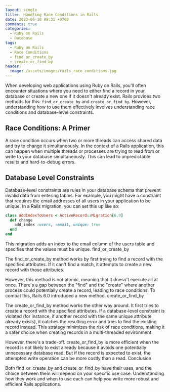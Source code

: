 ```yaml
---
layout: single
title:  Handling Race Conditions in Rails
date: 2023-06-18 09:31 +0700
comments: true
categories:
  - Ruby on Rails
  - Database
tags:
  - Ruby on Rails
  - Race Conditions
  - find_or_create_by
  - create_or_find_by
header:
  image: /assets/images/rails_race_conditions.jpg
---
```


When developing web applications using Ruby on Rails, you'll often encounter situations where you need to either find a record in your database or create a new one if it doesn't already exist. Rails provides two methods for this: `find_or_create_by` and `create_or_find_by`. However, understanding how to use them effectively involves understanding race conditions and database-level constraints.

## Race Conditions: A Primer

A race condition occurs when two or more threads can access shared data and try to change it simultaneously. In the context of a Rails application, this can happen when multiple threads or processes are trying to read from or write to your database simultaneously. This can lead to unpredictable results and hard-to-debug errors.

## Database Level Constraints

Database-level constraints are rules in your database schema that prevent invalid data from entering tables. For example, you might have a constraint that requires the email addresses of all users in your application to be unique. In a Rails migration, you can set this up like so:

```ruby
class AddIndexToUsers < ActiveRecord::Migration[6.0]
  def change
    add_index :users, :email, unique: true
  end
end
```

This migration adds an index to the email column of the users table and specifies that the values must be unique.
find_or_create_by

The find_or_create_by method works by first trying to find a record with the specified attributes. If it can't find a match, it attempts to create a new record with those attributes.

However, this method is not atomic, meaning that it doesn't execute all at once. There's a gap between the "find" and the "create" where another process could potentially create a record, leading to race conditions. To combat this, Rails 6.0 introduced a new method.
create_or_find_by

The create_or_find_by method works the other way around. It first tries to create a record with the specified attributes. If a database-level constraint is violated (for instance, if another record with the same unique attribute already exists), it catches the resulting error and tries to find the existing record instead. This strategy minimizes the risk of race conditions, making it a safer choice when creating records in a multi-threaded environment.

However, there's a trade-off. create_or_find_by is more efficient when the record is not likely to exist already because it avoids one potentially unnecessary database read. But if the record is expected to exist, the attempted write operation can be more costly than a read.
Conclusion

Both find_or_create_by and create_or_find_by have their uses, and the choice between them will depend on your specific use case. Understanding how they work and when to use each can help you write more robust and efficient Rails applications.
